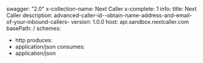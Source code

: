 swagger: "2.0"
x-collection-name: Next Caller
x-complete: 1
info:
  title: Next Caller
  description: advanced-caller-id--obtain-name-address-and-email-of-your-inbound-callers-
  version: 1.0.0
host: api.sandbox.nextcaller.com
basePath: /
schemes:
- http
produces:
- application/json
consumes:
- application/json